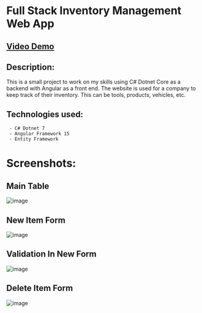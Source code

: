# Full Stack Inventory Management Web App

## [Video Demo](https://youtu.be/QA3fyEYd3CA)

## Description:

This is a small project to work on my skills using C# Dotnet Core as a backend with Angular as a front end.
The website is used for a company to keep track of their inventory.
This can be tools, products, vehicles, etc.

## Technologies used:

     - C# Dotnet 7
     - Angular Framework 15
     - Entity Framework

# Screenshots:
## Main Table
![image](https://i.imgur.com/eZTVXsN.png)
## New Item Form
![image](https://i.imgur.com/s6BBjqd.png)
## Validation In New Form
![image](https://i.imgur.com/FLepTyv.png)
## Delete Item Form
![image](https://i.imgur.com/YvCL5Lr.png)
